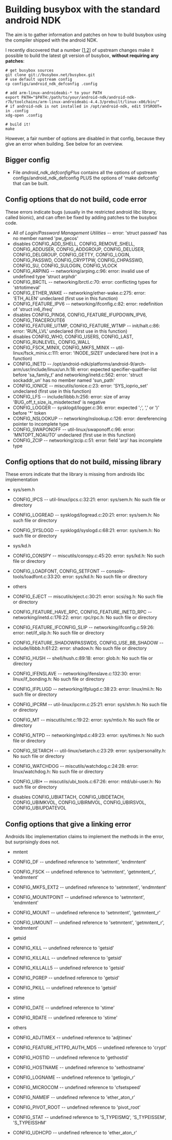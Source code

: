 Building busybox with the standard android NDK
==============================================

The aim is to gather information and patches on how to build busybox using the compiler shipped with the android NDK.

I recently discovered that a number [[1](http://lists.busybox.net/pipermail/busybox/2012-March/077486.html),[2](http://lists.busybox.net/pipermail/busybox/2012-March/077505.html)] of upstream changes make it possible to build the latest git version of busybox, __without requiring any patches__:

    # get busybox sources
    git clone git://busybox.net/busybox.git
    # use default upstream config
    cp configs/android_ndk_defconfig .config
    
    # add arm-linux-androideabi-* to your PATH
    export PATH="$PATH:/path/to/your/android-ndk/android-ndk-r7b/toolchains/arm-linux-androideabi-4.4.3/prebuilt/linux-x86/bin/"
    # if android-ndk is not installed in /opt/android-ndk, edit SYSROOT= in .config
    xdg-open .config
    
    # build it!
    make

However, a fair number of options are disabled in that config, because they give an error when building. See below for an overview.

Bigger config
-------------
* File *android\_ndk\_defconfigPlus* contains all the options of upstream configs/android\_ndk\_defconfig PLUS the options of 'make defconfig' that can be built.


Config options that do not build, code error
--------------------------------------------
These errors indicate bugs (usually in the restricted android libc library, called bionic), and can often be fixed by adding patches to the busybox code.

* All of *Login/Password Management Utilities*  --  error: 'struct passwd' has no member named 'pw\_gecos'
 * disables CONFIG\_ADD\_SHELL, CONFIG\_REMOVE\_SHELL, CONFIG\_ADDUSER, CONFIG\_ADDGROUP, CONFIG\_DELUSER, CONFIG\_DELGROUP, CONFIG\_GETTY, CONFIG\_LOGIN, CONFIG\_PASSWD, CONFIG\_CRYPTPW, CONFIG\_CHPASSWD, CONFIG\_SU, CONFIG\_SULOGIN, CONFIG\_VLOCK
* CONFIG\_ARPING  --  networking/arping.c:96: error: invalid use of undefined type 'struct arphdr'
* CONFIG\_BRCTL  --  networking/brctl.c:70: error: conflicting types for 'strtotimeval'
* CONFIG\_ETHER\_WAKE  --  networking/ether-wake.c:275: error: 'ETH_ALEN' undeclared (first use in this function)
* CONFIG\_FEATURE\_IPV6  --  networking/ifconfig.c:82: error: redefinition of 'struct in6\_ifreq'
 * disables CONFIG\_PING6, CONFIG\_FEATURE\_IFUPDOWN\_IPV6, CONFIG\_TRACEROUTE6
* CONFIG\_FEATURE\_UTMP, CONFIG\_FEATURE\_WTMP  --  init/halt.c:86: error: 'RUN_LVL' undeclared (first use in this function)
 * disables CONFIG\_WHO, CONFIG\_USERS, CONFIG\_LAST, CONFIG\_RUNLEVEL, CONFIG\_WALL
* CONFIG\_FSCK\_MINIX, CONFIG\_MKFS\_MINIX  --  util-linux/fsck\_minix.c:111: error: 'INODE\_SIZE1' undeclared here (not in a function)
* CONFIG\_INETD  --  /opt/android-ndk/platforms/android-9/arch-arm/usr/include/linux/un.h:18: error: expected specifier-qualifier-list before 'sa\_family\_t' and networking/inetd.c:562: error: 'struct sockaddr\_un' has no member named 'sun\_path'
* CONFIG\_IONICE  --  miscutils/ionice.c:23: error: 'SYS\_ioprio\_set' undeclared (first use in this function)
* CONFIG\_LFS  --  include/libbb.h:256: error: size of array 'BUG\_off\_t\_size\_is\_misdetected' is negative
* CONFIG\_LOGGER  --  sysklogd/logger.c:36: error: expected ';', ',' or ')' before '*' token
* CONFIG\_NSLOOKUP  --  networking/nslookup.c:126: error: dereferencing pointer to incomplete type
* CONFIG\_SWAPONOFF  --  util-linux/swaponoff.c:96: error: 'MNTOPT\_NOAUTO' undeclared (first use in this function)
* CONFIG\_ZCIP  --  networking/zcip.c:51: error: field 'arp' has incomplete type

Config options that do not build, missing library
-------------------------------------------------
These errors indicate that the library is missing from androids libc implementation

* sys/sem.h
 * CONFIG\_IPCS  --  util-linux/ipcs.c:32:21: error: sys/sem.h: No such file or directory
 * CONFIG\_LOGREAD  --  sysklogd/logread.c:20:21: error: sys/sem.h: No such file or directory
 * CONFIG\_SYSLOGD  --  sysklogd/syslogd.c:68:21: error: sys/sem.h: No such file or directory

* sys/kd.h
 * CONFIG\_CONSPY  --  miscutils/conspy.c:45:20: error: sys/kd.h: No such file or directory
 * CONFIG\_LOADFONT, CONFIG\_SETFONT  --  console-tools/loadfont.c:33:20: error: sys/kd.h: No such file or directory

* others
 * CONFIG\_EJECT  --  miscutils/eject.c:30:21: error: scsi/sg.h: No such file or directory
 * CONFIG\_FEATURE\_HAVE\_RPC, CONFIG\_FEATURE\_INETD\_RPC  --  networking/inetd.c:176:22: error: rpc/rpc.h: No such file or directory
 * CONFIG\_FEATURE\_IFCONFIG\_SLIP  --  networking/ifconfig.c:59:26: error: net/if\_slip.h: No such file or directory
 * CONFIG\_FEATURE\_SHADOWPASSWDS, CONFIG\_USE\_BB\_SHADOW  --  include/libbb.h:61:22: error: shadow.h: No such file or directory
 * CONFIG\_HUSH  --  shell/hush.c:89:18: error: glob.h: No such file or directory
 * CONFIG\_IFENSLAVE  --  networking/ifenslave.c:132:30: error: linux/if\_bonding.h: No such file or directory
 * CONFIG\_IFPLUGD  --  networking/ifplugd.c:38:23: error: linux/mii.h: No such file or directory
 * CONFIG\_IPCRM  --  util-linux/ipcrm.c:25:21: error: sys/shm.h: No such file or directory
 * CONFIG\_MT  --  miscutils/mt.c:19:22: error: sys/mtio.h: No such file or directory
 * CONFIG\_NTPD  --  networking/ntpd.c:49:23: error: sys/timex.h: No such file or directory
 * CONFIG\_SETARCH  --  util-linux/setarch.c:23:29: error: sys/personality.h: No such file or directory
 * CONFIG\_WATCHDOG  --  miscutils/watchdog.c:24:28: error: linux/watchdog.h: No such file or directory
 * CONFIG\_UBI* -- miscutils/ubi\_tools.c:67:26: error: mtd/ubi-user.h: No such file or directory
  * disables CONFIG\_UBIATTACH, CONFIG\_UBIDETACH, CONFIG\_UBIMKVOL, CONFIG\_UBIRMVOL, CONFIG\_UBIRSVOL, CONFIG\_UBIUPDATEVOL

Config options that give a linking error
----------------------------------------
Androids libc implementation claims to implement the methods in the error, but surprisingly does not.

* mntent
 * CONFIG\_DF  --  undefined reference to 'setmntent', 'endmntent'
 * CONFIG\_FSCK  --  undefined reference to 'setmntent', 'getmntent\_r', 'endmntent'
 * CONFIG\_MKFS\_EXT2  --  undefined reference to 'setmntent', 'endmntent'
 * CONFIG\_MOUNTPOINT  --  undefined reference to 'setmntent', 'endmntent'
 * CONFIG\_MOUNT  --  undefined reference to 'setmntent', 'getmntent\_r'
 * CONFIG\_UMOUNT  --  undefined reference to 'setmntent', 'getmntent\_r', 'endmntent'

* getsid
 * CONFIG\_KILL  --  undefined reference to 'getsid'
 * CONFIG\_KILLALL  --  undefined reference to 'getsid'
 * CONFIG\_KILLALL5  --  undefined reference to 'getsid'
 * CONFIG\_PGREP  --  undefined reference to 'getsid'
 * CONFIG\_PKILL  --  undefined reference to 'getsid'

* stime
 * CONFIG\_DATE  --  undefined reference to 'stime'
 * CONFIG\_RDATE  --  undefined reference to 'stime'

* others
 * CONFIG\_ADJTIMEX  --  undefined reference to 'adjtimex'
 * CONFIG\_FEATURE\_HTTPD\_AUTH\_MD5  --  undefined reference to 'crypt'
 * CONFIG\_HOSTID  --  undefined reference to 'gethostid'
 * CONFIG\_HOSTNAME  --  undefined reference to 'sethostname'
 * CONFIG\_LOGNAME  --  undefined reference to 'getlogin\_r'
 * CONFIG\_MICROCOM  --  undefined reference to 'cfsetspeed'
 * CONFIG\_NAMEIF  --  undefined reference to 'ether\_aton\_r'
 * CONFIG\_PIVOT\_ROOT  --  undefined reference to 'pivot\_root'
 * CONFIG\_STAT  --  undefined reference to 'S\_TYPEISMQ', 'S\_TYPEISSEM', 'S\_TYPEISSHM'
 * CONFIG\_UDHCPD  --  undefined reference to 'ether\_aton\_r'
